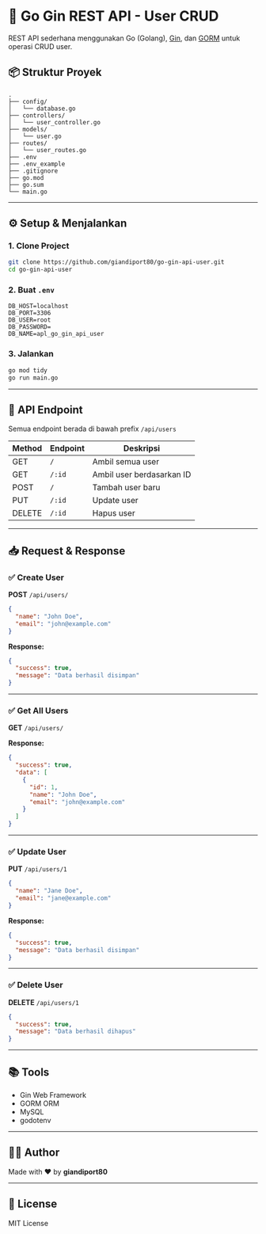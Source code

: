
# 🧩 Go Gin REST API - User CRUD

REST API sederhana menggunakan Go (Golang), [Gin](https://github.com/gin-gonic/gin), dan [GORM](https://gorm.io/) untuk operasi CRUD user.

## 📦 Struktur Proyek

```
.
├── config/
│   └── database.go
├── controllers/
│   └── user_controller.go
├── models/
│   └── user.go
├── routes/
│   └── user_routes.go
├── .env
├── .env_example
├── .gitignore
├── go.mod
├── go.sum
└── main.go
```

---

## ⚙️ Setup & Menjalankan

### 1. Clone Project

```bash
git clone https://github.com/giandiport80/go-gin-api-user.git
cd go-gin-api-user
```

### 2. Buat `.env`

```env
DB_HOST=localhost
DB_PORT=3306
DB_USER=root
DB_PASSWORD=
DB_NAME=apl_go_gin_api_user
```

### 3. Jalankan

```bash
go mod tidy
go run main.go
```

---

## 📡 API Endpoint

Semua endpoint berada di bawah prefix `/api/users`

| Method | Endpoint       | Deskripsi               |
|--------|----------------|-------------------------|
| GET    | `/`            | Ambil semua user        |
| GET    | `/:id`         | Ambil user berdasarkan ID |
| POST   | `/`            | Tambah user baru        |
| PUT    | `/:id`         | Update user             |
| DELETE | `/:id`         | Hapus user              |

---

## 📥 Request & Response

### ✅ Create User

**POST** `/api/users/`

```json
{
  "name": "John Doe",
  "email": "john@example.com"
}
```

**Response:**
```json
{
  "success": true,
  "message": "Data berhasil disimpan"
}
```

---

### ✅ Get All Users

**GET** `/api/users/`

**Response:**
```json
{
  "success": true,
  "data": [
    {
      "id": 1,
      "name": "John Doe",
      "email": "john@example.com"
    }
  ]
}
```

---

### ✅ Update User

**PUT** `/api/users/1`

```json
{
  "name": "Jane Doe",
  "email": "jane@example.com"
}
```

**Response:**
```json
{
  "success": true,
  "message": "Data berhasil disimpan"
}
```

---

### ✅ Delete User

**DELETE** `/api/users/1`

```json
{
  "success": true,
  "message": "Data berhasil dihapus"
}
```

---

## 📚 Tools

- Gin Web Framework
- GORM ORM
- MySQL
- godotenv

---

## 🧑‍💻 Author

Made with ❤️ by **giandiport80**

---

## 📄 License

MIT License
